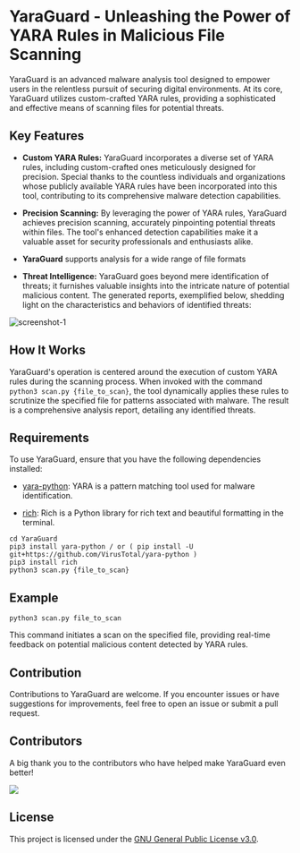 # YaraGuard - Unleashing the Power of YARA Rules in Malicious File Scanning

YaraGuard is an advanced malware analysis tool designed to empower users in the relentless pursuit of securing digital environments. At its core, YaraGuard utilizes custom-crafted YARA rules, providing a sophisticated and effective means of scanning files for potential threats.

## Key Features

- **Custom YARA Rules:** YaraGuard incorporates a diverse set of YARA rules, including custom-crafted ones meticulously designed for precision. Special thanks to the countless individuals and organizations whose publicly available YARA rules have been incorporated into this tool, contributing to its comprehensive malware detection capabilities.
    
- **Precision Scanning:** By leveraging the power of YARA rules, YaraGuard achieves precision scanning, accurately pinpointing potential threats within files. The tool's enhanced detection capabilities make it a valuable asset for security professionals and enthusiasts alike.

- **YaraGuard** supports analysis for a wide range of file formats
    
- **Threat Intelligence:** YaraGuard goes beyond mere identification of threats; it furnishes valuable insights into the intricate nature of potential malicious content. The generated reports, exemplified below, shedding light on the characteristics and behaviors of identified threats:

![screenshot-1](https://github.com/MY7H404/YaraGuard/blob/main/screenshot-1.png)


## How It Works

YaraGuard's operation is centered around the execution of custom YARA rules during the scanning process. When invoked with the command `python3 scan.py {file_to_scan}`, the tool dynamically applies these rules to scrutinize the specified file for patterns associated with malware. The result is a comprehensive analysis report, detailing any identified threats.


## Requirements

To use YaraGuard, ensure that you have the following dependencies installed:

- [yara-python](https://github.com/VirusTotal/yara-python): YARA is a pattern matching tool used for malware identification.
    
- [rich](https://github.com/willmcgugan/rich): Rich is a Python library for rich text and beautiful formatting in the terminal.
    
```
cd YaraGuard
pip3 install yara-python / or ( pip install -U git+https://github.com/VirusTotal/yara-python )
pip3 install rich
python3 scan.py {file_to_scan}
```
## Example

```
python3 scan.py file_to_scan
```

This command initiates a scan on the specified file, providing real-time feedback on potential malicious content detected by YARA rules.

## Contribution

Contributions to YaraGuard are welcome. If you encounter issues or have suggestions for improvements, feel free to open an issue or submit a pull request.

## Contributors

A big thank you to the contributors who have helped make YaraGuard even better!

<a href="https://github.com/MY7H404/YaraGuard/graphs/contributors">
  <img src="https://contrib.rocks/image?repo=MY7H404/YaraGuard" />
</a>

## License

This project is licensed under the [GNU General Public License v3.0](https://github.com/MY7H404/YaraGuard/blob/main/LICENSE).

